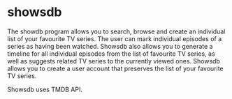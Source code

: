 # showsdb

The showdb program allows you to search, browse and create an individual list of your favourite TV series. The user can mark individual episodes of a series as having been watched.
Showsdb also allows you to generate a timeline for all individual episodes from the list of favourite TV series, as well as suggests related TV series to the currently viewed ones.
Showsdb allows you to create a user account that preserves the list of your favourite TV series.

Showsdb uses TMDB API.


